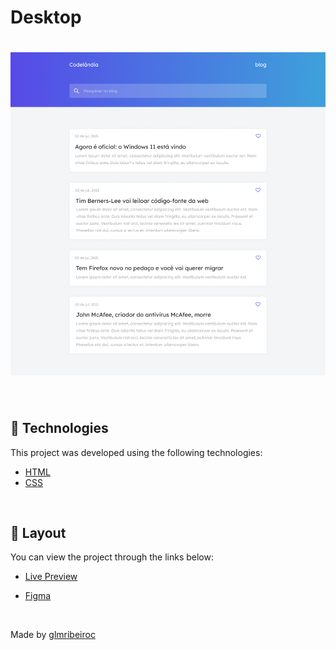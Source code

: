 # Desktop

<h1 align="center">
    <img alt="Preview Desktop" title="Preview Desktop" src=".github/Blog - Home.png" />
</h1>

<br>

## 🧪 Technologies

This project was developed using the following technologies:

- [HTML](https://developer.mozilla.org/pt-BR/docs/Web/HTML/Element)
- [CSS](https://developer.mozilla.org/pt-BR/docs/Web/CSS)

<br>

## 🔖 Layout

You can view the project through the links below:

- [Live Preview](https://glm-codelandia-desafio01.netlify.app/)

- [Figma](https://www.figma.com/file/Yb9IBH56g7T1hdIyZ3BMNO/Desafios---Codel%C3%A2ndia?node-id=0%3A1)

<br>

Made by [glmribeiroc](https://github.com/glmribeiroc)
